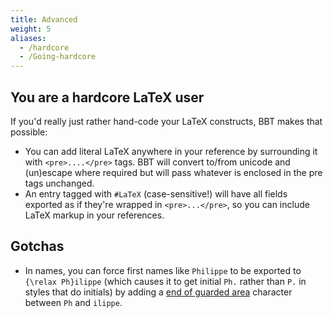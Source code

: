 ```yaml
---
title: Advanced
weight: 5
aliases:
  - /hardcore
  - /Going-hardcore
---
```

## You are a hardcore LaTeX user

If you'd really just rather hand-code your LaTeX constructs, BBT makes that possible:

* You can add literal LaTeX anywhere in your reference by surrounding it with `<pre>....</pre>` tags. BBT will
  convert to/from unicode and (un)escape where required but will pass whatever is enclosed in the pre tags unchanged.
* An entry tagged with `#LaTeX` (case-sensitive!) will have all fields exported as if they're wrapped in
  `<pre>...</pre>`, so you can include LaTeX markup in your references. <!-- If you enable "Raw BibTeX import" in the preferences, BibTeX imports will not be
  escaped on import, and will automatically be tagged for raw export. -->
  
## Gotchas

* In names, you can force first names like `Philippe` to be exported to `{\relax Ph}ilippe` (which causes it to get
  initial `Ph.` rather than `P.` in styles that do initials) by adding a [end of guarded area](http://www.fileformat.info/info/unicode/char/0097/index.htm) character between `Ph` and `ilippe`.
